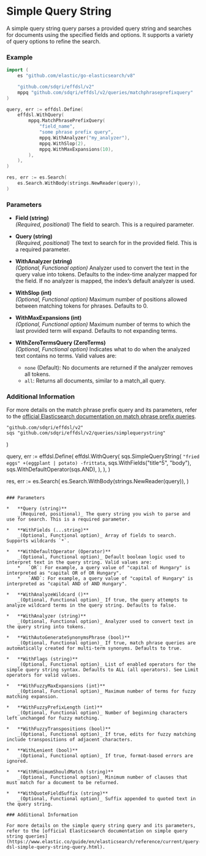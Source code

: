 # Simple Query String

A simple query string query parses a provided query string and searches for documents using the specified fields and options. It supports a variety of query options to refine the search.

### Example

```go
import (
    es "github.com/elastic/go-elasticsearch/v8"

	"github.com/sdqri/effdsl/v2"
	mppq "github.com/sdqri/effdsl/v2/queries/matchphraseprefixquery"
)

query, err := effdsl.Define(
    effdsl.WithQuery(
        mppq.MatchPhrasePrefixQuery(
            "field_name",
            "some phrase prefix query",
            mppq.WithAnalyzer("my_analyzer"),
            mppq.WithSlop(2),
            mppq.WithMaxExpansions(10),
        ),
    ),
)

res, err := es.Search(
    es.Search.WithBody(strings.NewReader(query)),
)
```
### Parameters

*   **Field (string)**  
    _(Required, positional)_ The field to search. This is a required parameter.

*   **Query (string)**  
    _(Required, positional)_ The text to search for in the provided field. This is a required parameter.

*   **WithAnalyzer (string)**  
    _(Optional, Functional option)_ Analyzer used to convert the text in the query value into tokens. Defaults to the index-time analyzer mapped for the field. If no analyzer is mapped, the index’s default analyzer is used.

*   **WithSlop (int)**  
    _(Optional, Functional option)_ Maximum number of positions allowed between matching tokens for phrases. Defaults to 0.

*   **WithMaxExpansions (int)**  
    _(Optional, Functional option)_ Maximum number of terms to which the last provided term will expand. Defaults to not expanding terms.

*   **WithZeroTermsQuery (ZeroTerms)**  
    _(Optional, Functional option)_ Indicates what to do when the analyzed text contains no terms. Valid values are:
    
    *   `none` (Default): No documents are returned if the analyzer removes all tokens.
    *   `all`: Returns all documents, similar to a match_all query.

### Additional Information

For more details on the match phrase prefix query and its parameters, refer to the [official Elasticsearch documentation on match phrase prefix queries](https://elastic.co/guide/en/elasticsearch/reference/current/query-dsl-match-query-phrase-prefix.html).

	"github.com/sdqri/effdsl/v2"
	sqs "github.com/sdqri/effdsl/v2/queries/simplequerystring"
)

query, err := effdsl.Define(
    effdsl.WithQuery(
        sqs.SimpleQueryString(
            `"fried eggs" +(eggplant | potato) -frittata`,
            sqs.WithFields("title^5", "body"),
            sqs.WithDefaultOperator(sqs.AND),
        ),
    ),
)

res, err := es.Search(
    es.Search.WithBody(strings.NewReader(query)),
)
```

### Parameters

*   **Query (string)**  
    _(Required, positional)_ The query string you wish to parse and use for search. This is a required parameter.

*   **WithFields (...string)**  
    _(Optional, Functional option)_ Array of fields to search. Supports wildcards `*`.

*   **WithDefaultOperator (Operator)**  
    _(Optional, Functional option)_ Default boolean logic used to interpret text in the query string. Valid values are:
    *   `OR`: For example, a query value of "capital of Hungary" is interpreted as "capital OR of OR Hungary".
    *   `AND`: For example, a query value of "capital of Hungary" is interpreted as "capital AND of AND Hungary".

*   **WithAnalyzeWildcard ()**  
    _(Optional, Functional option)_ If true, the query attempts to analyze wildcard terms in the query string. Defaults to false.

*   **WithAnalyzer (string)**  
    _(Optional, Functional option)_ Analyzer used to convert text in the query string into tokens.

*   **WithAutoGenerateSynonymsPhrase (bool)**  
    _(Optional, Functional option)_ If true, match phrase queries are automatically created for multi-term synonyms. Defaults to true.

*   **WithFlags (string)**  
    _(Optional, Functional option)_ List of enabled operators for the simple query string syntax. Defaults to ALL (all operators). See Limit operators for valid values.

*   **WithFuzzyMaxExpansions (int)**  
    _(Optional, Functional option)_ Maximum number of terms for fuzzy matching expansion.

*   **WithFuzzyPrefixLength (int)**  
    _(Optional, Functional option)_ Number of beginning characters left unchanged for fuzzy matching.

*   **WithFuzzyTranspositions (bool)**  
    _(Optional, Functional option)_ If true, edits for fuzzy matching include transpositions of adjacent characters.

*   **WithLenient (bool)**  
    _(Optional, Functional option)_ If true, format-based errors are ignored.

*   **WithMinimumShouldMatch (string)**  
    _(Optional, Functional option)_ Minimum number of clauses that must match for a document to be returned.

*   **WithQuoteFieldSuffix (string)**  
    _(Optional, Functional option)_ Suffix appended to quoted text in the query string.

### Additional Information

For more details on the simple query string query and its parameters, refer to the [official Elasticsearch documentation on simple query string queries](https://www.elastic.co/guide/en/elasticsearch/reference/current/query-dsl-simple-query-string-query.html).


